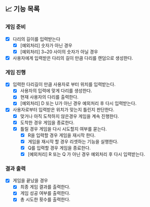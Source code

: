 ## 📈 기능 목록

### 게임 준비

- [x] 다리의 길이를 입력받는다
    - [x] [예외처리] 숫자가 아닌 경우
    - [x] [예외처리] 3~20 사이의 숫자가 아닐 경우

- [x] 사용자에게 입력받은 다리의 길이 만큼 다리를 랜덤으로 생성한다.

### 게임 진행

- [x] 입력한 다리길이 만큼 사용자로 부터 위치를 입력받는다.
    - [x] 사용자의 입력에 맞게 다리를 생성한다.
    - [x] 현재 사용자의 다리를 출력한다.
    - [x] [예외처리] D 또는 U가 아닌 경우 예외처리 후 다시 입력받는다.

- [x] 사용자로부터 입력받은 위치가 맞는지 틀린지 판단한다.
    - [x] 맞거나 아직 도착하지 않은경우 게임을 계속 진행한다.
    - [x] 도착한 경우 게임을 종료한다.
    - [x] 틀릴 경우 게임을 다시 시도할지 여부를 묻는다.
        - [x] R을 입력할 경우 게임을 재시작 한다.
        - [x] 게임을 재시작 할 경우 리셋하는 기능을 실행한다.
        - [x] Q를 입력할 경우 게임을 종료한다.
        - [x] [예외처리] R 또는 Q 가 아닌 경우 예외처리 후 다시 입력받는다.

### 결과 출력

- [x] 게임을 끝났을 경우
    - [x] 최종 게임 결과를 출력한다.
    - [x] 게임 성공 여부를 출력한다.
    - [x] 총 시도한 횟수를 출력한다.